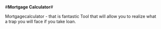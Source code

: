 #**Mortgage Calculator**#

Mortgagecalculator - that is fantastic Tool that will allow you to realize what a trap you will face if you take loan. 
